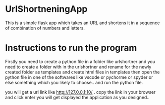 # UrlShortneningApp
This is a simple flask app which takes an URL and shortens it in a sequence of combination of numbers and letters.
# Instructions to run the program
Firstly you need to create a python file in a folder like urlshortner and you need to create a folder with in the urlshortner  and rename for the newly created folder as templates and create html files in templates then open the python file in one of the softwares like vscode or pychorme or spyder or else something which you likely to choose..  and run the python file. 

you will get a url link like http://127.0.0.1:10/ . copy the link in your browser and click enter you will get displayed the  application as you designed..
